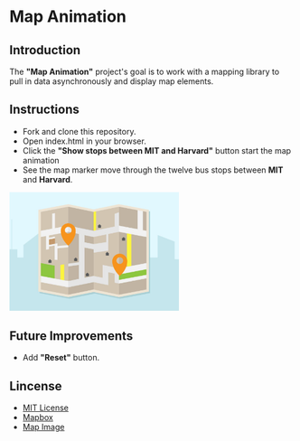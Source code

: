 # Map Animation

## Introduction
The **"Map Animation"** project's goal is to work with a mapping library to pull in data asynchronously and display map elements. 

## Instructions
* Fork and clone this repository.
* Open index.html in your browser.
* Click the **"Show stops between MIT and Harvard"** button start the map animation
* See the map marker move through the twelve bus stops between **MIT** and **Harvard**.
<img src= "Map-illustration.jpg" width='300'/>

## Future Improvements
* Add **"Reset"** button.

## Lincense
* [MIT License](https://mit-license.org/)
* [Mapbox](https://www.mapbox.com/legal/tos/)
* [Map Image](https://www.vecteezy.com/free-vector/map)
